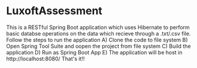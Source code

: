 # LuxoftAssessment
This is a RESTful Spring Boot application which uses Hibernate to perform basic databse operations on the data which recieve through a .txt/.csv file. 
Follow the steps to run the application 
A) Clone the code to file system
B) Open Spring Tool Suite and oopen the project from file system
C) Build the application
D) Run as Spring Boot App
E) The application will be host in http://localhost:8080/ 
That's it!!
